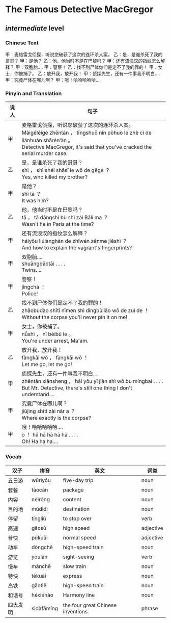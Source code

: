 # The Famous Detective MacGregor
## *intermediate* level

### Chinese Text
甲：麦格雷戈侦探，听说您破获了这次的连环杀人案。
乙：是，是谁杀死了我的哥哥？
甲：是他？
乙：他，他当时不是在巴黎吗？
甲：还有流浪汉的指纹怎么解释？
甲：双胞胎....
甲：警察！
乙：找不到尸体你们是定不了我的罪的！
甲：女士，你被捕了。
乙：放开我，放开我！
甲：侦探先生，还有一件事我不明白....
甲：究竟尸体在哪儿啊？
甲：哦！哈哈哈哈哈....

### Pinyin and Translation
|说人|句子|
|----|----|
|甲|麦格雷戈侦探，听说您破获了这次的连环杀人案。<br />Màigéléigé zhēntàn ， tīngshuō nín pòhuò le zhè cì de liánhuán shārén‘àn 。<br />Detective MacGregor, it's said that you've cracked the serial murder case.|
|乙|是，是谁杀死了我的哥哥？<br />shì ， shì shéi shāsǐ le wǒ de gēge ？<br />Yes, who killed my brother?|
|甲|是他？<br />shì tā ？<br />It was him?|
|乙|他，他当时不是在巴黎吗？<br />tā ， tā dāngshí bù shì zài Bālí ma ？<br />Wasn't he in Paris at the time?|
|甲|还有流浪汉的指纹怎么解释？<br />háiyǒu liúlànghàn de zhǐwén zěnme jiěshì ？<br />And how to explain the vagrant's fingerprints?|
|甲|双胞胎....<br />shuāngbāotāi . . . .<br />Twins....|
|甲|警察！<br />jǐngchá ！<br />Police!|
|乙|找不到尸体你们是定不了我的罪的！<br />zhǎobùdào shītǐ nǐmen shì dìngbùliǎo wǒ de zuì de ！<br />Without the corpse you'll never pin it on me!|
|甲|女士，你被捕了。<br />nǚshì ， nǐ bèibǔ le 。<br />You're under arrest, Ma'am.|
|乙|放开我，放开我！<br />fàngkāi wǒ ， fàngkāi wǒ ！<br />Let me go, let me go!|
|甲|侦探先生，还有一件事我不明白....<br />zhēntàn xiānsheng ， hái yǒu yī jiàn shì wǒ bù míngbai . . . .<br />But Mr. Detective, there's still one thing I don't understand....|
|甲|究竟尸体在哪儿啊？<br />jiūjìng shītǐ zài nǎr a ？<br />Where exactly is the corpse?|
|甲|哦！哈哈哈哈哈....<br />ò ！ hā hā hā hā hā . . . .<br />Oh! Ha ha ha....|
### Vocab
|汉子|拼音|英文|词类|
|----|----|----|----|
|五日游|wǔrìyóu|five-day trip|noun|
|套餐|tàocān|package|noun|
|内容|nèiróng|content|noun|
|目的地|mùdìdì|destination|noun|
|停留|tíngliú|to stop over|verb|
|高速|gāosù|high speed|adjective|
|普快|pǔkuài|normal speed|adjective|
|动车|dòngchē|high-speed train|noun|
|游览|yóulǎn|sight-seeing|verb|
|慢车|mànchē|slow train|noun|
|特快|tèkuài|express|noun|
|高铁|gāotiě|high-speed train|noun|
|和谐号|héxiéhào|Harmony line|noun|
|四大发明|sìdàfāmíng|the four great Chinese inventions|phrase|